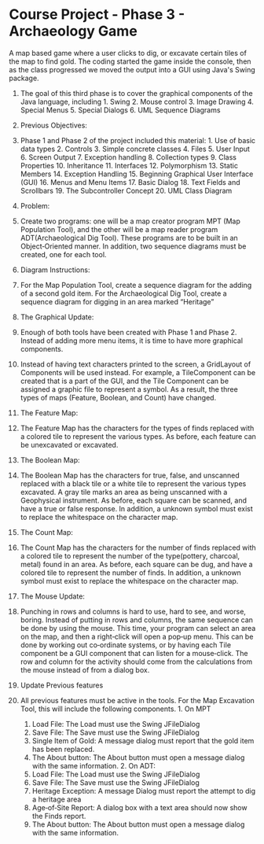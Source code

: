 Course Project - Phase 3 - Archaeology Game
===========

A map based game where a user clicks to dig, or excavate certain tiles of the map to find gold. The coding started the game
inside the console, then as the class progressed we moved the output into a GUI using Java's Swing package.

  1. The goal of this third phase is to cover the graphical components of the Java language, including
    1. Swing
    2. Mouse control
    3. Image Drawing
    4. Special Menus
    5. Special Dialogs
    6. UML Sequence Diagrams

2. Previous Objectives:
  1. Phase 1 and Phase 2 of the project included this material:
    1. Use of basic data types
    2. Controls
    3. Simple concrete classes
    4. Files
    5. User Input
    6. Screen Output
    7. Exception handling
    8. Collection types
    9. Class Properties
    10. Inheritance
    11. Interfaces
    12. Polymorphism
    13. Static Members
    14. Exception Handling
    15. Beginning Graphical User Interface (GUI)
    16. Menus and Menu Items
    17. Basic Dialog
    18. Text Fields and Scrollbars
    19. The Subcontroller Concept
    20. UML Class Diagram

1. Problem: 
  1. Create two programs: one will be a map creator program MPT (Map Population Tool), and the other will be a map reader program ADT(Archaeological Dig Tool). These programs are to be built in an Object‐Oriented manner. In addition, two sequence diagrams must be created, one for each tool.

2. Diagram Instructions:
  1. For the Map Population Tool, create a sequence diagram for the adding of a second gold item. For the Archaeological Dig Tool, create a sequence diagram for digging in an area marked “Heritage”

3. The Graphical Update:
  1. Enough of both tools have been created with Phase 1 and Phase 2. Instead of adding more menu items, it is time to have more graphical components.
  2. Instead of having text characters printed to the screen, a GridLayout of Components will be used instead. For example, a TileComponent can be created that is a part of the GUI, and the Tile Component can be assigned a graphic file to represent a symbol. As a result, the three types of maps (Feature, Boolean, and Count) have changed.

4. The Feature Map:
  1. The Feature Map has the characters for the types of finds replaced with a colored tile to represent the various types. As before, each feature can be unexcavated or excavated.

5. The Boolean Map:
  1. The Boolean Map has the characters for true, false, and unscanned replaced with a black tile or a white tile to represent the various types excavated. A gray tile marks an area as being unscanned with a Geophysical instrument. As before, each square can be scanned, and have a true or false response. In addition, a unknown symbol must exist to replace the whitespace on the character map.

6. The Count Map:
  1. The Count Map has the characters for the number of finds replaced with a colored tile to represent the number of the type(pottery, charcoal, metal) found in an area. As before, each square can be dug, and have a colored tile to represent the number of finds. In addition, a unknown symbol must exist to replace the whitespace on the character map.

7. The Mouse Update:
  1. Punching in rows and columns is hard to use, hard to see, and worse, boring. Instead of putting in rows and columns, the same sequence can be done by using the mouse. This time, your program can select an area on the map, and then a right‐click will open a pop‐up menu. This can be done by working out co‐ordinate systems, or by having each Tile component be a GUI component that can listen for a mouse‐click. The row and column for the activity should come from the calculations from the mouse instead of from a dialog box.

8. Update Previous features
  1. All previous features must be active in the tools. For the Map Excavation Tool, this will include the following components.
    1. On MPT
      1. Load File: The Load must use the Swing JFileDialog
      2. Save File: The Save must use the Swing JFileDialog
      3. Single Item of Gold: A message dialog must report that the gold item has been replaced.
      4. The About button: The About button must open a message dialog with the same information.
    2. On ADT:
      1. Load File: The Load must use the Swing JFileDialog
      2. Save File: The Save must use the Swing JFileDialog
      3. Heritage Exception: A message Dialog must report the attempt to dig a heritage area
      4. Age‐of‐Site Report: A dialog box with a text area should now show the Finds report.
      5. The About button: The About button must open a message dialog with the same information.
